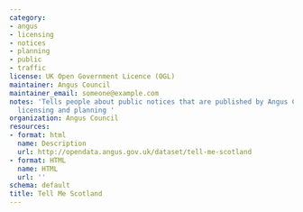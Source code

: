 ```yaml
---
category:
- angus
- licensing
- notices
- planning
- public
- traffic
license: UK Open Government Licence (OGL)
maintainer: Angus Council
maintainer_email: someone@example.com
notes: 'Tells people about public notices that are published by Angus Council, eg,
  licensing and planning '
organization: Angus Council
resources:
- format: html
  name: Description
  url: http://opendata.angus.gov.uk/dataset/tell-me-scotland
- format: HTML
  name: HTML
  url: ''
schema: default
title: Tell Me Scotland
---
```

